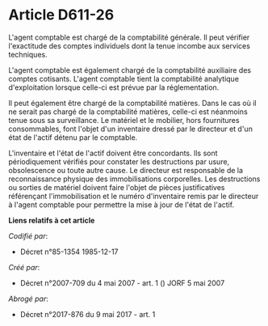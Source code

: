 # Article D611-26

L'agent comptable est chargé de la comptabilité générale. Il peut vérifier l'exactitude des comptes individuels dont la tenue
incombe aux services techniques.

L'agent comptable est également chargé de la comptabilité auxiliaire des comptes cotisants. L'agent comptable tient la
comptabilité analytique d'exploitation lorsque celle-ci est prévue par la réglementation.

Il peut également être chargé de la comptabilité matières. Dans le cas où il ne serait pas chargé de la comptabilité
matières, celle-ci est néanmoins tenue sous sa surveillance. Le matériel et le mobilier, hors fournitures consommables, font
l'objet d'un inventaire dressé par le directeur et d'un état de l'actif détenu par le comptable.

L'inventaire et l'état de l'actif doivent être concordants. Ils sont périodiquement vérifiés pour constater les destructions
par usure, obsolescence ou toute autre cause. Le directeur est responsable de la reconnaissance physique des immobilisations
corporelles. Les destructions ou sorties de matériel doivent faire l'objet de pièces justificatives référençant
l'immobilisation et le numéro d'inventaire remis par le directeur à l'agent comptable pour permettre la mise à jour de l'état
de l'actif.

**Liens relatifs à cet article**

_Codifié par_:

  - Décret n°85-1354 1985-12-17

_Créé par_:

  - Décret n°2007-709 du 4 mai 2007 - art. 1 () JORF 5 mai 2007

_Abrogé par_:

  - Décret n°2017-876 du 9 mai 2017 - art. 1
